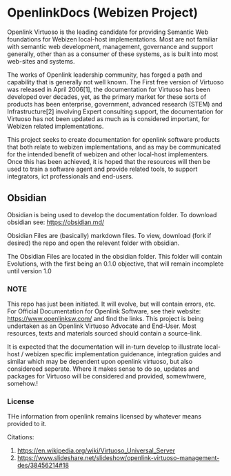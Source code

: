 # OpenlinkDocs (Webizen Project)

Openlink Virtuoso is the leading candidate for providing Semantic Web foundations for Webizen local-host implementations.  Most are not familiar with semantic web development, management, governance and support generally, other than as a consumer of these systems, as is built into most web-sites and systems.

The works of Openlink leadership community, has forged a path and capability that is generally not well known.  The First free version of Virtuoso was released in April 2006[1], the documentation for Virtuoso has been developed over decades, yet, as the primary market for these sorts of products has been enterprise, government, advanced research (STEM) and Infrastructure[2] involving Expert consulting support, the documentation for Virtuoso has not been updated as much as is considered important, for Webizen related implementations.

This project seeks to create documentation for openlink software products that both relate to webizen implementations, and as may be communicated for the intended benefit of webizen and other local-host implementers.  Once this has been achieved, it is hoped that the resources will then be used to train a software agent and provide related tools, to support integrators, ict professionals and end-users.

## Obsidian 

Obsidian is being used to develop the documentation folder.  To download obsidian see: https://obsidian.md/ 

Obsidian Files are (basically) markdown files.  To view, download (fork if desired) the repo and open the relevent folder with obsidian. 

The Obsidian Files are located in the obsidian folder.  This folder will contain Evolutions, with the first being an 0.1.0 objective, that will remain incomplete until version 1.0


### NOTE

This repo has just been initiated.  It will evolve, but will contain errors, etc.  For Official Documentation for Openlink Software, see their website: https://www.openlinksw.com/ and find the links.  This project is being undertaken as an Openlink Virtuoso Advocate and End-User.  Most resources, texts and materials sourced should contain a source-link.

It is expected that the documentation will in-turn develop to illustrate local-host / webizen specific implementation guidenance, integration guides and similar which may be dependent upon openlink virtuoso, but also considereed seperate.  Where it makes sense to do so, updates and packages for Virtuoso will be considered and provided, somewhwere, somehow.! 

### License

THe information from openlink remains licensed by whatever means provided to it.  





Citations:

1. https://en.wikipedia.org/wiki/Virtuoso_Universal_Server
2. https://www.slideshare.net/slideshow/openlink-virtuoso-management-des/38456214#18 